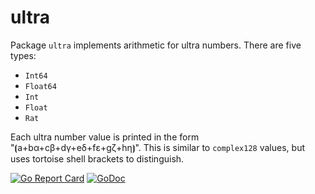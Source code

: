 # ultra

Package `ultra` implements arithmetic for ultra numbers. There are five types:

* `Int64`
* `Float64`
* `Int`
* `Float`
* `Rat`

Each ultra number value is printed in the form "⦗a+bα+cβ+dγ+eδ+fε+gζ+hη⦘". This is similar to `complex128` values, but uses tortoise shell brackets to distinguish.

[![Go Report Card](https://goreportcard.com/badge/gojp/goreportcard)](https://goreportcard.com/report/github.com/meirizarrygelpi/numbers/ultra) [![GoDoc](https://godoc.org/github.com/meirizarrygelpi/numbers/ultra?status.svg)](https://godoc.org/github.com/meirizarrygelpi/numbers/ultra)